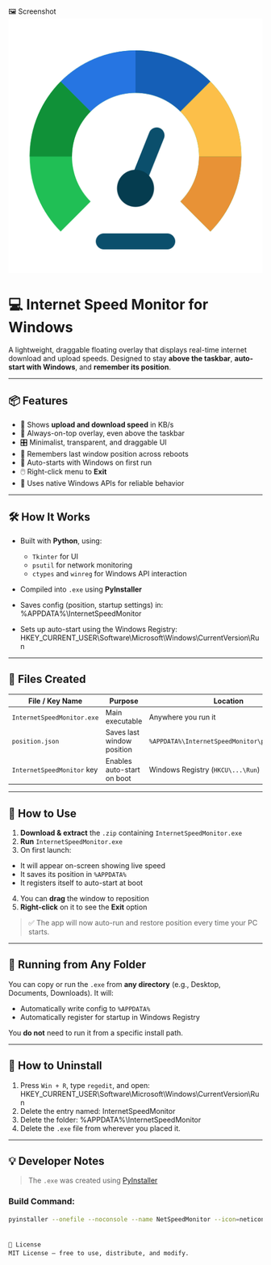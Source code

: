 🖼️ Screenshot
 ![screenshot](performance.png)

# 💻 Internet Speed Monitor for Windows

A lightweight, draggable floating overlay that displays real-time internet download and upload speeds. Designed to stay **above the taskbar**, **auto-start with Windows**, and **remember its position**.

---

## 📦 Features

- 🔼 Shows **upload and download speed** in KB/s
- 📌 Always-on-top overlay, even above the taskbar
- 🎛️ Minimalist, transparent, and draggable UI
- 💾 Remembers last window position across reboots
- 🚀 Auto-starts with Windows on first run
- 🖱️ Right-click menu to **Exit**
- 🧱 Uses native Windows APIs for reliable behavior

---

## 🛠️ How It Works

- Built with **Python**, using:
  - `Tkinter` for UI  
  - `psutil` for network monitoring  
  - `ctypes` and `winreg` for Windows API interaction  
- Compiled into `.exe` using **PyInstaller**
- Saves config (position, startup settings) in: %APPDATA%\InternetSpeedMonitor

- Sets up auto-start using the Windows Registry: HKEY_CURRENT_USER\Software\Microsoft\Windows\CurrentVersion\Run


---

## 📁 Files Created

| File / Key Name              | Purpose                         | Location                                         |
|-----------------------------|----------------------------------|--------------------------------------------------|
| `InternetSpeedMonitor.exe`  | Main executable                 | Anywhere you run it                              |
| `position.json`             | Saves last window position      | `%APPDATA%\InternetSpeedMonitor\position.json`   |
| `InternetSpeedMonitor` key  | Enables auto-start on boot      | Windows Registry (`HKCU\...\Run`)                |

---

## 🚀 How to Use

1. **Download & extract** the `.zip` containing `InternetSpeedMonitor.exe`
2. **Run** `InternetSpeedMonitor.exe`
3. On first launch:
 - It will appear on-screen showing live speed
 - It saves its position in `%APPDATA%`
 - It registers itself to auto-start at boot
4. You can **drag** the window to reposition
5. **Right-click** on it to see the **Exit** option

> ✅ The app will now auto-run and restore position every time your PC starts.

---

## 🔁 Running from Any Folder

You can copy or run the `.exe` from **any directory** (e.g., Desktop, Documents, Downloads). It will:

- Automatically write config to `%APPDATA%`
- Automatically register for startup in Windows Registry

You **do not** need to run it from a specific install path.

---

## 🧹 How to Uninstall

1. Press `Win + R`, type `regedit`, and open: HKEY_CURRENT_USER\Software\Microsoft\Windows\CurrentVersion\Run
2. Delete the entry named: InternetSpeedMonitor
3. Delete the folder: %APPDATA%\InternetSpeedMonitor
4. Delete the `.exe` file from wherever you placed it.

---

## 💡 Developer Notes

> The `.exe` was created using [PyInstaller](https://pyinstaller.org/)

### Build Command:
```bash
pyinstaller --onefile --noconsole --name NetSpeedMonitor --icon=neticon.ico main.py


📄 License
MIT License – free to use, distribute, and modify.
